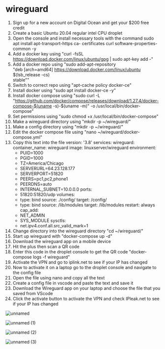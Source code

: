 # wireguard
1) Sign up for a new account on Digital Ocean and get your $200 free credit  
2) Create a basic Ubuntu 20.04 regular intel CPU droplet  
3) Open the console and install necessary tools with the command sudo apt install apt-transport-https ca- certificates curl software-properties-common -y  
4) Add a docker key using "curl -fsSL https://download.docker.com/linux/ubuntu/gpg | sudo apt-key add -"  
5) Add a docker repo using "sudo add-apt-repository \
   "deb [arch=amd64] https://download.docker.com/linux/ubuntu \
   $(lsb_release -cs) \
   stable""  
6) Switch to correct repo using "apt-cache policy docker-ce"  
7) Install docker using "sudo apt install docker-ce -y"  
8) Install docker compose using "sudo curl -L "https://github.com/docker/compose/releases/download/1.27.4/docker-compose-$(uname -s)-$(uname -m)" -o /usr/local/bin/docker-compose"  
9) Set permissions using "sudo chmod +x /usr/local/bin/docker-compose"  
10) Make a wireguard directory using "mkdir -p ~/wireguard/"  
11) Make a config directory using "mkdir -p ~/wireguard/"  
12) Edit the docker compose file using "nano ~/wireguard/docker-compose.yml"  
13) Copy this text into the file
version: '3.8'
services:
  wireguard:
    container_name: wireguard
    image: linuxserver/wireguard
    environment:
      - PUID=1000
      - PGID=1000
      - TZ=America/Chicago
      - SERVERURL=64.23.128.177
      - SERVERPORT=51820
      - PEERS=pc1,pc2,phone1
      - PEERDNS=auto
      - INTERNAL_SUBNET=10.0.0.0
    ports:
      - 51820:51820/udp
    volumes:
      - type: bind
        source: ./config/
        target: /config/
      - type: bind
        source: /lib/modules
        target: /lib/modules
    restart: always
    cap_add:
      - NET_ADMIN
      - SYS_MODULE
    sysctls:
      - net.ipv4.conf.all.src_valid_mark=1  
14) Change directory into the wireguard directory "cd ~/wireguard/"  
15) Start up wireguard with "docker-compose up -d"  
16) Download the wireguard app on a mobile device  
17) Hit the plus then scan a QR code  
18) Enter this code in the droplet console to get the QR code "docker-compose logs -f wireguard"  
19) Activate the VPN and go to iplink.net to see if your IP has changed  
20) Now to activate it on a laptop go to the droplet console and navigate to the config file  
21) Open the file using nano and copy all the text  
22) Create a config file in vscode and paste the text and save it  
23) Download the Wireguard app on your laptop and choose the file that you saved from VScode  
24) Click the activate button to activate the VPN and check IPleak.net to see if your IP has changed  




![unnamed](https://github.com/Dawsonrep/wireguard/assets/124703437/7edf4013-2602-40f0-b7aa-911ab5918a93)

![unnamed (1)](https://github.com/Dawsonrep/wireguard/assets/124703437/cf1c2df7-e181-4755-8ae3-b7d0d6b37073)


![unnamed (2)](https://github.com/Dawsonrep/wireguard/assets/124703437/f8b0b602-679c-4b3d-b467-0155c024b0c7)

![unnamed (3)](https://github.com/Dawsonrep/wireguard/assets/124703437/7249e8d8-8f35-41ec-b74e-1b97108c91c3)





















